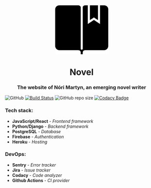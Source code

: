 <p align='center'>
<img width='175px' src='https://raw.githubusercontent.com/jelszo-co/novel/dev/frontend/public/favicon_black.png'>
</p>
<h1 align='center'>Novel</h1>
<h3 align="center">The website of Nóri Martyn, an emerging novel writer</h3>

![GitHub](https://img.shields.io/github/license/jelszo-co/novel?style=flat-square)
[![Build Status](https://img.shields.io/endpoint.svg?url=https%3A%2F%2Factions-badge.atrox.dev%2Fjelszo-co%2Fnovel%2Fbadge%3Fref%3Ddev&style=flat-square)](https://actions-badge.atrox.dev/jelszo-co/novel/goto?ref=dev)
![GitHub repo size](https://img.shields.io/github/repo-size/jelszo-co/novel?color=%2370cc00&label=Repo%20size&style=flat-square)
[![Codacy Badge](https://api.codacy.com/project/badge/Grade/bf56d16a163f4916aebfb8ba18d11f81?style=flat-square)](https://www.codacy.com/gh/jelszo-co/novel?utm_source=github.com&amp;utm_medium=referral&amp;utm_content=jelszo-co/novel&amp;utm_campaign=Badge_Grade)

### Tech stack:

* __JavaScript/React__ - *Frontend framework*
* __Python/Django__ - *Backend framework*
* __PostgreSQL__ - *Database*
* __Firebase__ - *Authentication*
* __Heroku__ - *Hosting*

### DevOps:

* __Sentry__ - *Error tracker*
* __Jira__ - *Issue tracker*
* __Codacy__ - *Code analyzer*
* __Github Actions__ - *CI provider*